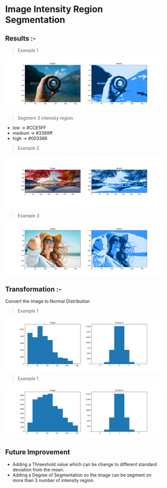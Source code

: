 # Image Intensity Region Segmentation

## Results :- 
> Example 1

![alt text](./Intesity/intensity1.png)
> Segment 3 intenstiy region
- low -> #CCE5FF
- medium -> #3399ff
- high -> #003366


> Example 2

![alt text](./Intesity/intensity2.png)

> Example 3

![alt text](./Intesity/intensity3.png)


## Transformation :-
Convert the Image to Normal Distribution
> Example 1

![alt text](./Intesity/transform1.png)

> Example 1

![alt text](./Intesity/transform2.png)

## Future Improvement
- Adding a Threeshold value which can be change to different standard deviation from the mean.
- Adding a Degree of Segmentation so the image can be segment on more than 3 number of intensity region.





